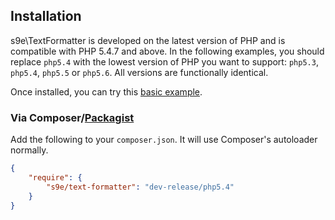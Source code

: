 ## Installation

s9e\\TextFormatter is developed on the latest version of PHP and is compatible with PHP 5.4.7 and above. In the following examples, you should replace `php5.4` with the lowest version of PHP you want to support: `php5.3`, `php5.4`, `php5.5` or `php5.6`. All versions are functionally identical.

Once installed, you can try this [basic example](https://github.com/s9e/TextFormatter/blob/master/docs/examples/00_quick.php).

### Via Composer/[Packagist](https://packagist.org/)

Add the following to your `composer.json`. It will use Composer's autoloader normally.
```json
{
    "require": {
        "s9e/text-formatter": "dev-release/php5.4"
    }
}
```
